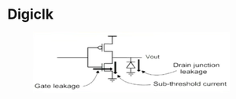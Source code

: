# Digiclk

<p align="center">
  <img src="https://raw.githubusercontent.com/tusharc01/DVLSI/main/CMOS/static_power.png" alt="FPGA_Digiclk" width="400"/>
</p>
